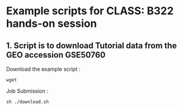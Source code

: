 # Example scripts for CLASS: B322 hands-on session 



## 1. Script is to download Tutorial data from the GEO accession GSE50760

Download the example script :

	wget 

Job Submission :

	sh ./download.sh
	

	
